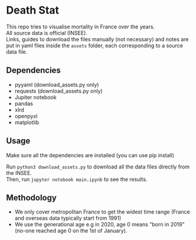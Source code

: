 # Death Stat

This repo tries to visualise mortality in France over the years.  
All source data is official (INSEE).  
Links, guides to download the files manually (not necessary) and notes
are put in yaml files inside the `assets` folder, each corresponding to
a source data file.

## Dependencies

- pyyaml (download_assets.py only)
- requests (download_assets.py only)
- Jupiter notebook
- pandas
- xlrd
- openpyxl
- matplotlib

## Usage

Make sure all the dependencies are installed (you can use pip install)

Run `python3 download_assets.py` to download all the data files directly from the INSEE.  
Then, run `jupyter notebook main.ipynb` to see the results.

## Methodology

- We only cover metropolitan France to get the widest time range
  (France and overseas data typically start from 1991)
- We use the generational age
  e.g in 2020, age 0 means "born in 2019" (no-one reached age 0 on the 1st of January).
